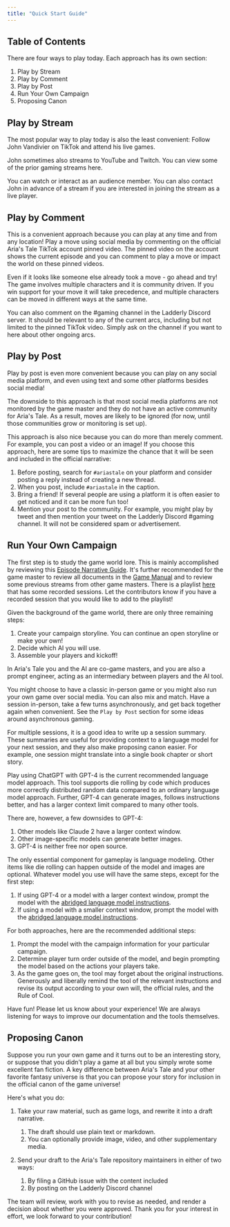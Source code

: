 ```yaml
---
title: "Quick Start Guide"
---
```


## Table of Contents

There are four ways to play today. Each approach has its own section:

1. Play by Stream
2. Play by Comment
3. Play by Post
4. Run Your Own Campaign
5. Proposing Canon

## Play by Stream

The most popular way to play today is also the least convenient: Follow John Vandivier on TikTok and attend his live games.

John sometimes also streams to YouTube and Twitch. You can view some of the prior gaming streams here.

You can watch or interact as an audience member. You can also contact John in advance of a stream if you are interested in joining the stream as a live player.

## Play by Comment

This is a convenient approach because you can play at any time and from any location! Play a move using social media by commenting on the official Aria's Tale TikTok account pinned video. The pinned video on the account shows the current episode and you can comment to play a move or impact the world on these pinned videos.

Even if it looks like someone else already took a move - go ahead and try! The game involves multiple characters and it is community driven. If you win support for your move it will take precedence, and multiple characters can be moved in different ways at the same time.

You can also comment on the #gaming channel in the Ladderly Discord server. It should be relevant to any of the current arcs, including but not limited to the pinned TikTok video. Simply ask on the channel if you want to here about other ongoing arcs.

## Play by Post

Play by post is even more convenient because you can play on any social media platform, and even using text and some other platforms besides social media!

The downside to this approach is that most social media platforms are not monitored by the game master and they do not have an active community for Aria's Tale. As a result, moves are likely to be ignored (for now, until those communities grow or monitoring is set up).

This approach is also nice because you can do more than merely comment. For example, you can post a video or an image! If you choose this approach, here are some tips to maximize the chance that it will be seen and included in the official narrative:

1. Before posting, search for `#ariastale` on your platform and consider posting a reply instead of creating a new thread.
2. When you post, include `#ariastale` in the caption.
3. Bring a friend! If several people are using a platform it is often easier to get noticed and it can be more fun too!
4. Mention your post to the community. For example, you might play by tweet and then mention your tweet on the Ladderly Discord #gaming channel. It will not be considered spam or advertisement.

## Run Your Own Campaign

The first step is to study the game world lore. This is mainly accomplished by reviewing this [Episode Narrative Guide](https://www.ariastale.com/game-manual/narrative). It's further recommended for the game master to review all documents in the [Game Manual](https://www.ariastale.com/game-manual) and to review some previous streams from other game masters. There is a playlist [here](https://www.youtube.com/playlist?list=PL4hsXTgWARMwAaXEEQkGbD6JImaBrCTpM) that has some recorded sessions. Let the contributors know if you have a recorded session that you would like to add to the playlist!

Given the background of the game world, there are only three remaining steps:

1. Create your campaign storyline. You can continue an open storyline or make your own!
2. Decide which AI you will use.
3. Assemble your players and kickoff!

In Aria's Tale you and the AI are co-game masters, and you are also a prompt engineer, acting as an intermediary between players and the AI tool.

You might choose to have a classic in-person game or you might also run your own game over social media. You can also mix and match. Have a session in-person, take a few turns asynchronously, and get back together again when convenient. See the `Play by Post` section for some ideas around asynchronous gaming.

For multiple sessions, it is a good idea to write up a session summary. These summaries are useful for providing context to a language model for your next session, and they also make proposing canon easier. For example, one session might translate into a single book chapter or short story.

Play using ChatGPT with GPT-4 is the current recommended language model approach. This tool supports die rolling by code which produces more correctly distributed random data compared to an ordinary language model approach. Further, GPT-4 can generate images, follows instructions better, and has a larger context limit compared to many other tools.

There are, however, a few downsides to GPT-4:

1. Other models like Claude 2 have a larger context window.
2. Other image-specific models can generate better images.
3. GPT-4 is neither free nor open source.

The only essential component for gameplay is language modeling. Other items like die rolling can happen outside of the model and images are optional. Whatever model you use will have the same steps, except for the first step:

1. If using GPT-4 or a model with a larger context window, prompt the model with the [abridged language model instructions](https://www.ariastale.com/game-manual/abridged).
2. If using a model with a smaller context window, prompt the model with the [abridged language model instructions](https://www.ariastale.com/game-manual/abridged).

For both approaches, here are the recommended additional steps:

1. Prompt the model with the campaign information for your particular campaign.
2. Determine player turn order outside of the model, and begin prompting the model based on the actions your players take.
3. As the game goes on, the tool may forget about the original instructions. Generously and liberally remind the tool of the relevant instructions and revise its output according to your own will, the official rules, and the Rule of Cool.

Have fun! Please let us know about your experience! We are always listening for ways to improve our documentation and the tools themselves.

## Proposing Canon

Suppose you run your own game and it turns out to be an interesting story, or suppose that you didn't play a game at all but you simply wrote some excellent fan fiction. A key difference between Aria's Tale and your other favorite fantasy universe is that you can propose your story for inclusion in the official canon of the game universe!

Here's what you do:

1. Take your raw material, such as game logs, and rewrite it into a draft narrative.

   1. The draft should use plain text or markdown.
   2. You can optionally provide image, video, and other supplementary media.

2. Send your draft to the Aria's Tale repository maintainers in either of two ways:
   1. By filing a GitHub issue with the content included
   2. By posting on the Ladderly Discord channel

The team will review, work with you to revise as needed, and render a decision about whether you were approved. Thank you for your interest in effort, we look forward to your contribution!
